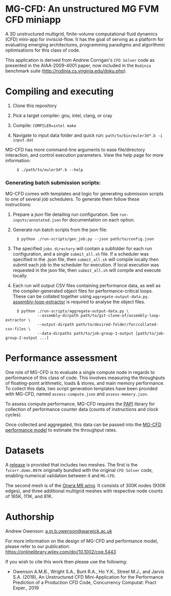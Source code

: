 MG-CFD: An unstructured MG FVM CFD miniapp
==========================================

A 3D unstructured multigrid, finite-volume computational fluid dynamics (CFD) mini-app for inviscid-flow. 
It has the goal of serving as a platform for evaluating emerging architectures, programming paradigms and algorithmic optimisations for this class of code. 

This application is derived from Andrew Corrigan's `CFD Solver` code as presented in the AIAA-2009-4001 paper, now included in the `Rodinia` benchmark suite (http://rodinia.cs.virginia.edu/doku.php).

Compiling and executing
==========================================

1) Clone this repository

2) Pick a target compiler: gnu, intel, clang, or cray

3) Compile: `COMPILER=intel make`

4) Navigate to input data folder and quick run: `path/to/bin/euler3d*.b -i input.dat`

MG-CFD has more command-line arguments to ease file/directory interaction, and control execution parameters. View the help page for more information:

```Shell
     $ ./path/to/euler3d*.b --help
```

### Generating batch submission scripts:

MG-CFD comes with templates and logic for generating submission scripts to one of several job schedulers. To generate them follow these instructions:

1) Prepare a json file detailing run configuration. See `run-inputs/annotated.json` for documentation on each option. 

2) Generate run batch scripts from the json file:

```Shell
     $ python ./run-scripts/gen_job.py --json path/to/config.json
```
     
3) The specified `jobs directory` will contain a subfolder for each run configuration, and a single `submit_all.sh` file. If a scheduler was specified in the .json file, then `submit_all.sh` will compile locally then submit each job to the scheduler for execution. If local execution was requested in the json file, then `submit_all.sh` will compile and execute locally. 

4) Each run will output CSV files containing performance data, as well as the compiler-generated object files for performance-critical loops. These can be collated together using `aggregate-output-data.py`. [assembly-loop-extractor](https://github.com/warwick-hpsc/assembly-loop-extractor) is required to analyse the object files.

```Shell
     $ python ./run-scripts/aggregate-output-data.py \
              --assembly-dirpath path/to/git-clone-of/assembly-loop-extractor \
              --output-dirpath path/to/desired-folder/for/collated-csv-files \
              --data-dirpaths path/to/job-group-1-output [path/to/job-group-2-output ...]
```

Performance assessment
==========================================

One role of MG-CFD is to evaluate a single compute node in regards to performance of this class of code. This involves measuring the throughputs of floating-point arithmetic, loads & stores, and main memory performance. To collect this data, two script generation templates have been provided with MG-CFD, named `assess-compute.json` and `assess-memory.json`. 

To assess compute performance, MG-CFD requires the [PAPI](https://icl.utk.edu/papi) library for collection of performance counter data (counts of instructions and clock cycles).

Once collected and aggregated, this data can be passed into the [MG-CFD performance model](https://github.com/warwick-hpsc/MG-CFD-performance-model) to estimate the throughput rates.

Datasets
==========================================

A [release](https://github.com/warwick-hpsc/MG-CFD-app-plain/releases) is provided that includes two meshes. The first is the `fvcorr.domn.097K` originally bundled with the original `CFD Solver` code, enabling numerical validation between it and `MG-CFD`. 

The second mesh is of the [Onera M6 wing](https://www.grc.nasa.gov/WWW/wind/valid/m6wing/m6wing.html). It consists of 300K nodes (930K edges), and three additional multigrid meshes with respective node counts of 165K, 111K, and 81K.

Authorship
==========================================

Andrew Owenson: a.m.b.owenson@warwick.ac.uk

For more information on the design of MG-CFD and performance model, please refer to our publication: https://onlinelibrary.wiley.com/doi/10.1002/cpe.5443

If you wish to cite this work then please use the following:

* Owenson A.M.B., Wright S.A., Bunt R.A., Ho Y.K., Street M.J., and Jarvis S.A. (2019), An Unstructured CFD Mini-Application for the Performance Prediction of a Production CFD Code, Concurrency Computat: Pract Exper., 2019

